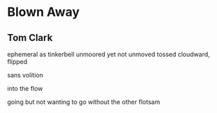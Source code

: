 # Blown Away
## Tom Clark
ephemeral as tinkerbell
unmoored yet not unmoved
tossed cloudward, flipped

sans volition

into the flow

going but not wanting to go
without the other flotsam